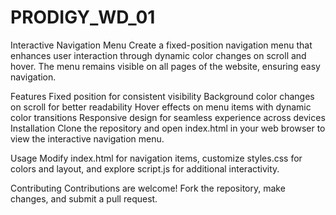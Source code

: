 # PRODIGY_WD_01
Interactive Navigation Menu
Create a fixed-position navigation menu that enhances user interaction through dynamic color changes on scroll and hover. The menu remains visible on all pages of the website, ensuring easy navigation.

Features
Fixed position for consistent visibility
Background color changes on scroll for better readability
Hover effects on menu items with dynamic color transitions
Responsive design for seamless experience across devices
Installation
Clone the repository and open index.html in your web browser to view the interactive navigation menu.

Usage
Modify index.html for navigation items, customize styles.css for colors and layout, and explore script.js for additional interactivity.

Contributing
Contributions are welcome! Fork the repository, make changes, and submit a pull request.
